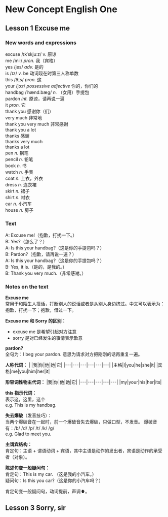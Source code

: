 # New Concept English One
## Lesson 1 Excuse me

### New words and expressions

excuse /ɪkˈskjuːz/ v. 原谅  
me /miː/ *pron.* 我（宾格）  
yes /jes/ *adv.* 是的  
is /ɪz/ *v.* be 动词现在时第三人称单数  
this /ðɪs/ *pron.* 这  
your /jɔːr/ *possessive adjective* 你的，你们的  
handbag /ˈhænd.bæɡ/ *n.* （女用）手提包  
pardon *int.* 原谅，请再说一遍  
it *pron.* 它  
thank you 感谢你（们）  
very much 非常地  
thank you very much 非常感谢  
thank you a lot  
thanks 感谢  
thanks very much  
thanks a lot  
pen *n.* 钢笔  
pencil *n.* 铅笔  
book *n.* 书  
watch *n.* 手表  
coat *n.* 上衣，外衣  
dress *n.* 连衣裙  
skirt *n.* 裙子  
shirt *n.* 衬衣  
car *n.* 小汽车  
house *n.* 房子  

### Text
A: Excuse me!（抱歉，打扰一下。）  
B: Yes?（怎么了？）  
A: Is this your handbag?（这是你的手提包吗？）  
B: Pardon?（抱歉，请再说一遍？）  
A: Is this your handbag?（这是你的手提包吗？）  
B: Yes, it is.（是的，是我的。）  
B: Thank you very much.（非常感谢。）

### Notes on the text
**Excuse me**  
常用于和陌生人搭话，打断别人的说话或者是从别人身边挤过。中文可以表示为：抱歉，打扰一下；抱歉，借过一下。

**Excuse me 和 Sorry 的区别：**  
- excuse me 是希望引起对方注意
- sorry 是对已经发生的事情表示歉意

**pardon?**  
全句为：I beg your pardon. 意思为请求对方把刚刚的话再重复一遍。

**人称代词：**
|  |我|你|他|她|它|
|---|---|---|---|---|---|
|主格|I|you|he|she|it|
|宾格|me|you|him|her|it|

**形容词性物主代词：**
|我|你|他|她|它|
|---|---|---|---|---|
|my|your|his|her|its|

**this 指示代词：**  
表示这，这里，这个  
e.g. This is my handbag.

**失去爆破**（发音技巧）：  
当两个爆破音在一起时，前一个爆破音失去爆破，只做口型，不发音。
爆破音有：/b/ /d/ /p/ /t/ /k/ /g/  
e.g. Glad to meet you.

**主谓宾结构：**  
肯定句：主语 + 谓语动词 + 宾语，其中主语是动作的发出者，宾语是动作的承受者（对象）。

**陈述句变一般疑问句：**  
肯定句：This is my car. （这是我的小汽车。）  
疑问句：Is this you car?（这是你的小汽车吗？）

肯定句变一般疑问句，动词提前，声调⬆。
## Lesson 3 Sorry, sir

